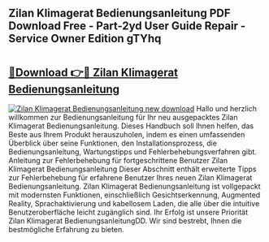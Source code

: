 ## Zilan Klimagerat Bedienungsanleitung PDF Download Free - Part-2yd User Guide Repair - Service Owner Edition gTYhq

# <h2><a href="http://df30tb.blite.top/?on=Zilan+Klimagerat+Bedienungsanleitung">🔗Download 👉🔴 Zilan Klimagerat Bedienungsanleitung</a></h2>

[![Zilan Klimagerat Bedienungsanleitung new download](https://i.imgur.com/lujVjoI.png)](http://df30tb.blite.top/?on=Zilan+Klimagerat+Bedienungsanleitung)
Hallo und herzlich willkommen zur Bedienungsanleitung für Ihr neu ausgepacktes Zilan Klimagerat Bedienungsanleitung. Dieses Handbuch soll Ihnen helfen, das Beste aus Ihrem Produkt herauszuholen, indem es einen umfassenden Überblick über seine Funktionen, den Installationsprozess, die Bedienungsanleitung, Wartungstipps und Fehlerbehebungsverfahren gibt. Anleitung zur Fehlerbehebung für fortgeschrittene Benutzer Zilan Klimagerat Bedienungsanleitung Dieser Abschnitt enthält erweiterte Tipps zur Fehlerbehebung für erfahrene Benutzer Ihres neuen Zilan Klimagerat Bedienungsanleitung. Zilan Klimagerat Bedienungsanleitung ist vollgepackt mit modernsten Funktionen, einschließlich Gesichtserkennung, Augmented Reality, Sprachaktivierung und kabellosem Laden, die alle über die intuitive Benutzeroberfläche leicht zugänglich sind. Ihr Erfolg ist unsere Priorität Zilan Klimagerat BedienungsanleitungDD. Wir sind bestrebt, Ihnen die bestmögliche Erfahrung zu bieten.
